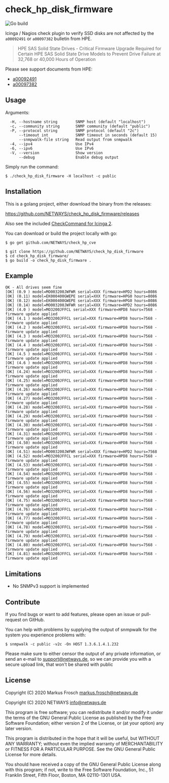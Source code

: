 check_hp_disk_firmware
======================

![Go build](https://github.com/NETWAYS/check_hp_disk_firmware/workflows/Go/badge.svg?branch=master)

Icinga / Nagios check plugin to verify SSD disks are not affected by the `a00092491` or `a00097382` bulletin from HPE.

> HPE SAS Solid State Drives - Critical Firmware Upgrade Required for Certain HPE SAS Solid State Drive Models to
> Prevent Drive Failure at 32,768 or 40,000 Hours of Operation

Please see support documents from HPE:
* [a00092491](https://support.hpe.com/hpesc/public/docDisplay?docLocale=en_US&docId=emr_na-a00092491en_us)
* [a00097382](https://support.hpe.com/hpesc/public/docDisplay?docLocale=en_US&docId=a00097382en_us)

## Usage

Arguments:

      -H, --hostname string        SNMP host (default "localhost")
      -c, --community string       SNMP community (default "public")
      -P, --protocol string        SNMP protocol (default "2c")
          --timeout int            SNMP timeout in seconds (default 15)
          --snmpwalk-file string   Read output from snmpwalk
      -4, --ipv4                   Use IPv4
      -6, --ipv6                   Use IPv6
      -V, --version                Show version
          --debug                  Enable debug output

Simply run the command:

    $ ./check_hp_disk_firmware -H localhost -c public

## Installation

This is a golang project, either download the binary from the releases:

https://github.com/NETWAYS/check_hp_disk_firmware/releases

Also see the included [CheckCommand for Icinga 2](icinga2.conf).

You can download or build the project locally with go:

    $ go get github.com/NETWAYS/check_hp_cve
    
    $ git clone https://github.com/NETWAYS/check_hp_disk_firmware
    $ cd check_hp_disk_firmware/
    $ go build -o check_hp_disk_firmware .

## Example

    OK - All drives seem fine
    [OK] (0.9 ) model=MO003200JWFWR serial=XXX firmware=HPD2 hours=8086
    [OK] (0.11) model=EK000400GWEPE serial=XXX firmware=HPG0 hours=8086
    [OK] (0.12) model=EK000400GWEPE serial=XXX firmware=HPG0 hours=8086
    [OK] (0.14) model=MO003200JWFWR serial=XXX firmware=HPD2 hours=8086
    [OK] (4.0 ) model=MO3200JFFCL serial=XXX firmware=HPD8 hours=7568 - firmware update applied
    [OK] (4.1 ) model=MO3200JFFCL serial=XXX firmware=HPD8 hours=7568 - firmware update applied
    [OK] (4.2 ) model=MO3200JFFCL serial=XXX firmware=HPD8 hours=7568 - firmware update applied
    [OK] (4.3 ) model=MO3200JFFCL serial=XXX firmware=HPD8 hours=7568 - firmware update applied
    [OK] (4.4 ) model=MO3200JFFCL serial=XXX firmware=HPD8 hours=7568 - firmware update applied
    [OK] (4.5 ) model=MO3200JFFCL serial=XXX firmware=HPD8 hours=7568 - firmware update applied
    [OK] (4.6 ) model=MO3200JFFCL serial=XXX firmware=HPD8 hours=7568 - firmware update applied
    [OK] (4.24) model=MO3200JFFCL serial=XXX firmware=HPD8 hours=7568 - firmware update applied
    [OK] (4.25) model=MO3200JFFCL serial=XXX firmware=HPD8 hours=7568 - firmware update applied
    [OK] (4.26) model=MO3200JFFCL serial=XXX firmware=HPD8 hours=7568 - firmware update applied
    [OK] (4.27) model=MO3200JFFCL serial=XXX firmware=HPD8 hours=7568 - firmware update applied
    [OK] (4.28) model=MO3200JFFCL serial=XXX firmware=HPD8 hours=7568 - firmware update applied
    [OK] (4.29) model=MO3200JFFCL serial=XXX firmware=HPD8 hours=7568 - firmware update applied
    [OK] (4.30) model=MO3200JFFCL serial=XXX firmware=HPD8 hours=7568 - firmware update applied
    [OK] (4.31) model=MO3200JFFCL serial=XXX firmware=HPD8 hours=7568 - firmware update applied
    [OK] (4.50) model=MO3200JFFCL serial=XXX firmware=HPD8 hours=7568 - firmware update applied
    [OK] (4.51) model=MO003200JWFWR serial=XXX firmware=HPD2 hours=7568
    [OK] (4.52) model=MO3200JFFCL serial=XXX firmware=HPD8 hours=7568 - firmware update applied
    [OK] (4.53) model=MO3200JFFCL serial=XXX firmware=HPD8 hours=7568 - firmware update applied
    [OK] (4.54) model=MO3200JFFCL serial=XXX firmware=HPD8 hours=7568 - firmware update applied
    [OK] (4.55) model=MO3200JFFCL serial=XXX firmware=HPD8 hours=7568 - firmware update applied
    [OK] (4.56) model=MO3200JFFCL serial=XXX firmware=HPD8 hours=7568 - firmware update applied
    [OK] (4.75) model=MO3200JFFCL serial=XXX firmware=HPD8 hours=7568 - firmware update applied
    [OK] (4.76) model=MO3200JFFCL serial=XXX firmware=HPD8 hours=7568 - firmware update applied
    [OK] (4.77) model=MO3200JFFCL serial=XXX firmware=HPD8 hours=7568 - firmware update applied
    [OK] (4.78) model=MO3200JFFCL serial=XXX firmware=HPD8 hours=7568 - firmware update applied
    [OK] (4.79) model=MO3200JFFCL serial=XXX firmware=HPD8 hours=7568 - firmware update applied
    [OK] (4.80) model=MO3200JFFCL serial=XXX firmware=HPD8 hours=7568 - firmware update applied
    [OK] (4.81) model=MO3200JFFCL serial=XXX firmware=HPD8 hours=7568 - firmware update applied

## Limitations

* No SNMPv3 support is implemented

## Contribute

If you find bugs or want to add features, please open an issue or pull-request on GitHub.

You can help with problems by supplying the output of snmpwalk for the system you experience problems with:

    $ snmpwalk -c public -v2c -On HOST 1.3.6.1.4.1.232
    
Please make sure to either censor the output of any private information, or send an e-mail to support@netways.de,
so we can provide you with a secure upload link, that won't be shared with public 

## License

Copyright (C) 2020 Markus Frosch <markus.frosch@netways.de>

Copyright (C) 2020 NETWAYS <info@netways.de>

This program is free software; you can redistribute it and/or modify
it under the terms of the GNU General Public License as published by
the Free Software Foundation; either version 2 of the License, or
(at your option) any later version.

This program is distributed in the hope that it will be useful,
but WITHOUT ANY WARRANTY; without even the implied warranty of
MERCHANTABILITY or FITNESS FOR A PARTICULAR PURPOSE.  See the
GNU General Public License for more details.

You should have received a copy of the GNU General Public License along
with this program; if not, write to the Free Software Foundation, Inc.,
51 Franklin Street, Fifth Floor, Boston, MA 02110-1301 USA.
